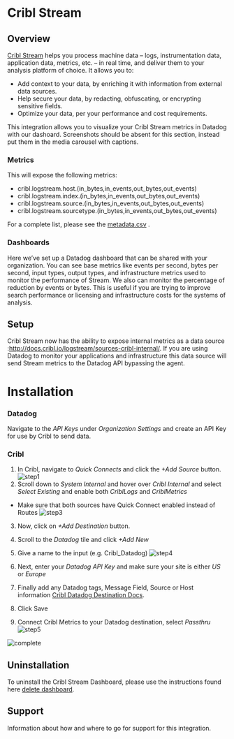 # Cribl Stream

## Overview
[Cribl Stream][1] helps you process machine data – logs, instrumentation data, application data, metrics, etc. – in real time, and deliver them to your analysis platform of choice. It allows you to:

- Add context to your data, by enriching it with information from external data sources.
- Help secure your data, by redacting, obfuscating, or encrypting sensitive fields.
- Optimize your data, per your performance and cost requirements.

This integration allows you to visualize your Cribl Stream metrics in Datadog with our dashoard.
Screenshots should be absent for this section, instead put them in the media carousel with captions.

### Metrics

This will expose the following metrics:
- cribl.logstream.host.(in_bytes,in_events,out_bytes,out_events)
- cribl.logstream.index.(in_bytes,in_events,out_bytes,out_events)
- cribl.logstream.source.(in_bytes,in_events,out_bytes,out_events)
- cribl.logstream.sourcetype.(in_bytes,in_events,out_bytes,out_events)

For a complete list, please see the [metadata.csv][5] .


### Dashboards

Here we’ve set up a Datadog dashboard that can be shared with your organization. You can see base metrics like events per second, bytes per second, input types, output types, and infrastructure metrics used to monitor the performance of Stream. We also can monitor the percentage of reduction by events or bytes. This is useful if you are trying to improve search performance or licensing and infrastructure costs for the systems of analysis.

## Setup
Cribl Stream now has the ability to expose internal metrics as a data source :http://docs.cribl.io/logstream/sources-cribl-internal/. If you are using Datadog to monitor your applications and infrastructure this data source will send Stream metrics to the Datadog API bypassing the agent. 

# Installation

### Datadog
Navigate to the _API Keys_ under _Organization Settings_ and create an API Key for use by Cribl to send data.

### Cribl
1. In Cribl, navigate to _Quick Connects_ and click the _+Add Source_ button. 
![step1](/images/cribl_dd_1.png)
2. Scroll down to _System Internal_ and hover over _Cribl Internal_ and select _Select Existing_ and enable both _CriblLogs_ and _CriblMetrics_  
 - Make sure that both sources have Quick Connect enabled instead of Routes
![step3](/images/cribl_dd_3.png)

3. Now, click on _+Add Destination_ button.
4. Scroll to the _Datadog_ tile and click _+Add New_
5. Give a name to the input (e.g. Cribl_Datadog) 
![step4](/images/cribl_dd_4.png)

6. Next, enter your _Datadog API Key_ and make sure your site is either _US_ or _Europe_  
7. Finally add any Datadog tags, Message Field, Source or Host information [Cribl Datadog Destination Docs][3].
8. Click Save
10. Connect Cribl Metrics to your Datadog destination, select _Passthru_
![step5](/images/cribl_dd_6.png)

![complete](/images/cribl_dd_5.png)


## Uninstallation
To uninstall the Cribl Stream Dashboard, please use the instructions found here [delete dashboard][4]. 

## Support
Information about how and where to go for support for this integration.

[1]: https://cribl.io/stream
[2]: https://docs.cribl.io/stream/sources-datadog-agent
[3]: https://docs.cribl.io/stream/destinations-datadog
[4]: https://docs.datadoghq.com/dashboards/#delete-dashboard
[5]: https://github.com/DataDog/integrations-extras/blob/master/cribl_stream/metadata.csv